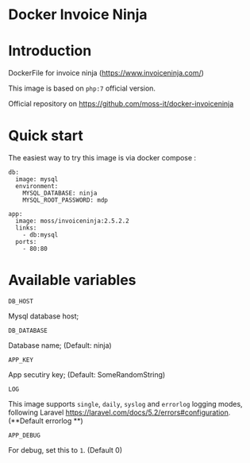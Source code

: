 Docker Invoice Ninja
====================

# Introduction

DockerFile for invoice ninja (https://www.invoiceninja.com/)

This image is based on `php:7` official version.

Official repository on https://github.com/moss-it/docker-invoiceninja

# Quick start

The easiest way to try this image is via docker compose :

```
db:
  image: mysql
  environment:
    MYSQL_DATABASE: ninja
    MYSQL_ROOT_PASSWORD: mdp

app:
  image: moss/invoiceninja:2.5.2.2
  links:
    - db:mysql
  ports:
    - 80:80
```

# Available variables


`DB_HOST`

Mysql database host;

`DB_DATABASE`

Database name; (Default: ninja)

`APP_KEY`

App secutiry key; (Default: SomeRandomString)

`LOG`


This image supports `single`, `daily`, `syslog` and `errorlog` logging modes,
following Laravel https://laravel.com/docs/5.2/errors#configuration. (**Default errorlog **)

`APP_DEBUG` 

For debug, set this to `1`. (Default 0)

